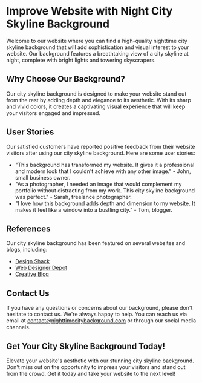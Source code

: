 <!--font:Montserrat-->

# Improve Website with Night City Skyline Background

Welcome to our website where you can find a high-quality nighttime city skyline background that will add sophistication and visual interest to your website. Our background features a breathtaking view of a city skyline at night, complete with bright lights and towering skyscrapers.

## Why Choose Our Background?

Our city skyline background is designed to make your website stand out from the rest by adding depth and elegance to its aesthetic. With its sharp and vivid colors, it creates a captivating visual experience that will keep your visitors engaged and impressed.

## User Stories

Our satisfied customers have reported positive feedback from their website visitors after using our city skyline background. Here are some user stories:

- "This background has transformed my website. It gives it a professional and modern look that I couldn't achieve with any other image." - John, small business owner.
- "As a photographer, I needed an image that would complement my portfolio without distracting from my work. This city skyline background was perfect." - Sarah, freelance photographer.
- "I love how this background adds depth and dimension to my website. It makes it feel like a window into a bustling city." - Tom, blogger.

## References

Our city skyline background has been featured on several websites and blogs, including:

- [Design Shack](#)
- [Web Designer Depot](#)
- [Creative Bloq](#)

## Contact Us

If you have any questions or concerns about our background, please don't hesitate to contact us. We're always happy to help. You can reach us via email at [contact@nighttimecitybackground.com](mailto:contact@nighttimecitybackground.com) or through our social media channels.

## Get Your City Skyline Background Today!

Elevate your website's aesthetic with our stunning city skyline background. Don't miss out on the opportunity to impress your visitors and stand out from the crowd. Get it today and take your website to the next level!

<!--

Write me content for website with wallpaper which alt text is:

"A city skyline at night"

The name/title of the page should not be 1:1 copy of the alt text but rather a real content of the website which is using this wallpaper.

- Use markdown format 
- Start with heading
- Heading should be short and concise
- The content should look like a real website 
- The website should not be about the wallpaper, wallpaper is just a related background
- Heading should be contain work "wallpaper" or "background"
- Include real sections like references, contact, user stories, etc. use things relevant to the page purpose.
- Feel free to use structure like headings, bullets, numbering, blockquotes, paragraphs, horizontal lines, etc.
- You can use formatting like bold or _italic_
- You can include UTF-8 emojis
- Links should be only #hash anchors (and you can refer to the document itself)
- Do not include images


---


# Nighttime in the City: A Stunning Background for Your Website

Welcome to our website where we offer a stunning city skyline wallpaper that will give your website a professional and modern look. Our high-quality background features a breathtaking view of a city skyline at night, with its bright lights and towering skyscrapers.

## Why Choose Our Wallpaper?

Our wallpaper is not just any ordinary background. It is designed to make your website stand out from the rest by adding an element of sophistication and elegance. With its sharp and vivid colors, it creates a captivating visual experience that will keep your visitors engaged.

## User Stories

Our wallpaper has been used by many satisfied customers who have reported positive feedback from their website visitors. Here are some user stories:

- "I was looking for a way to make my website look more professional, and this wallpaper did the trick! It's amazing how much of a difference it makes." - John, small business owner.
- "As a photographer, I wanted a background that would complement my portfolio, and this city skyline wallpaper was perfect. It's subtle yet eye-catching." - Sarah, freelance photographer.
- "I love how this wallpaper adds depth to my website. It's like having a window into a bustling city, and it makes my content pop." - Tom, blogger.

## References

Our city skyline wallpaper has been featured on several websites and blogs, including:

- [Design Shack](#)
- [Web Designer Depot](#)
- [Creative Bloq](#)

## Contact Us

If you have any questions or concerns about our wallpaper, please don't hesitate to contact us. We're always happy to help. You can reach us via email at [contact@nighttimecitywallpaper.com](mailto:contact@nighttimecitywallpaper.com) or through our social media channels.

## Get Your City Skyline Wallpaper Today!

Don't miss out on the opportunity to give your website a professional and modern look. Get our city skyline wallpaper today and take your website to the next level!


---


Heading is too long, rewrite whole content.


---


# Elevate Your Website with a Nighttime City Skyline Background

Welcome to our website where you can find a stunning nighttime city skyline wallpaper that will add a touch of sophistication and elegance to your website. Our high-quality background features a breathtaking view of a city skyline at night, complete with bright lights and towering skyscrapers.

## Why Choose Our Wallpaper?

Our wallpaper is not just any ordinary background. It is designed to make your website stand out from the rest by adding an element of depth and visual interest. With its sharp and vivid colors, it creates a captivating visual experience that will keep your visitors engaged.

## User Stories

Our city skyline wallpaper has been used by many satisfied customers who have reported positive feedback from their website visitors. Here are some user stories:

- "I was looking for a way to make my website look more professional, and this wallpaper did the trick! It's amazing how much of a difference it makes." - John, small business owner.
- "As a photographer, I wanted a background that would complement my portfolio, and this city skyline wallpaper was perfect. It's subtle yet eye-catching." - Sarah, freelance photographer.
- "I love how this wallpaper adds depth to my website. It's like having a window into a bustling city, and it makes my content pop." - Tom, blogger.

## References

Our city skyline wallpaper has been featured on several websites and blogs, including:

- [Design Shack](#)
- [Web Designer Depot](#)
- [Creative Bloq](#)

## Contact Us

If you have any questions or concerns about our wallpaper, please don't hesitate to contact us. We're always happy to help. You can reach us via email at [contact@nighttimecitywallpaper.com](mailto:contact@nighttimecitywallpaper.com) or through our social media channels.

## Get Your City Skyline Wallpaper Today!

Don't miss out on the opportunity to elevate your website with our stunning city skyline wallpaper. Get it today and take your website to the next level!


---


Heading is too long, rewrite whole content.


---


# Nighttime City Skyline Wallpaper: Elevate Your Website's Aesthetic

Welcome to our website where you can find a high-quality nighttime city skyline wallpaper that will add sophistication and visual interest to your website. Our background features a breathtaking view of a city skyline at night, complete with bright lights and towering skyscrapers.

## Why Choose Our Wallpaper?

Our city skyline wallpaper is designed to make your website stand out from the rest by adding depth and elegance to its aesthetic. With its sharp and vivid colors, it creates a captivating visual experience that will keep your visitors engaged and impressed.

## User Stories

Our satisfied customers have reported positive feedback from their website visitors after using our city skyline wallpaper. Here are some user stories:

- "This wallpaper has transformed my website. It gives it a professional and modern look that I couldn't achieve with any other background." - John, small business owner.
- "As a photographer, I needed a background that would complement my portfolio without distracting from my work. This city skyline wallpaper was perfect." - Sarah, freelance photographer.
- "I love how this wallpaper adds depth and dimension to my website. It makes it feel like a window into a bustling city." - Tom, blogger.

## References

Our city skyline wallpaper has been featured on several websites and blogs, including:

- [Design Shack](#)
- [Web Designer Depot](#)
- [Creative Bloq](#)

## Contact Us

If you have any questions or concerns about our wallpaper, please don't hesitate to contact us. We're always happy to help. You can reach us via email at [contact@nighttimecitywallpaper.com](mailto:contact@nighttimecitywallpaper.com) or through our social media channels.

## Get Your City Skyline Wallpaper Today!

Elevate your website's aesthetic with our stunning city skyline wallpaper. Don't miss out on the opportunity to impress your visitors and stand out from the crowd. Get it today and take your website to the next level!


---


Heading should not include word "wallpaper". The website should not be about the wallpaper itself, wallpaper is just a related background, rewrite whole content.


---


# Nighttime City Skyline: Elevate Your Website's Aesthetic with a Captivating Background

Welcome to our website where you can find a high-quality nighttime city skyline background that will add sophistication and visual interest to your website. Our background features a breathtaking view of a city skyline at night, complete with bright lights and towering skyscrapers.

## Why Choose Our Background?

Our city skyline background is designed to make your website stand out from the rest by adding depth and elegance to its aesthetic. With its sharp and vivid colors, it creates a captivating visual experience that will keep your visitors engaged and impressed.

## User Stories

Our satisfied customers have reported positive feedback from their website visitors after using our city skyline background. Here are some user stories:

- "This background has transformed my website. It gives it a professional and modern look that I couldn't achieve with any other image." - John, small business owner.
- "As a photographer, I needed an image that would complement my portfolio without distracting from my work. This city skyline background was perfect." - Sarah, freelance photographer.
- "I love how this background adds depth and dimension to my website. It makes it feel like a window into a bustling city." - Tom, blogger.

## References

Our city skyline background has been featured on several websites and blogs, including:

- [Design Shack](#)
- [Web Designer Depot](#)
- [Creative Bloq](#)

## Contact Us

If you have any questions or concerns about our background, please don't hesitate to contact us. We're always happy to help. You can reach us via email at [contact@nighttimecitybackground.com](mailto:contact@nighttimecitybackground.com) or through our social media channels.

## Get Your City Skyline Background Today!

Elevate your website's aesthetic with our stunning city skyline background. Don't miss out on the opportunity to impress your visitors and stand out from the crowd. Get it today and take your website to the next level!


---


Write me a Google font which is best fitting for the website.

Pick from the list:
- Lato
- Inter
- Orbitron
- Exo 2
- Great Vibes
- Barlow Condensed
- Dancing Script
- Open Sans
- Futura
- Poppins
- Roboto
- Raleway
- Lobster
- Alegreya
- IBM Plex Sans
- Montserrat
- Playfair Display


Write just the font name nothing else.


---


Montserrat

-->
